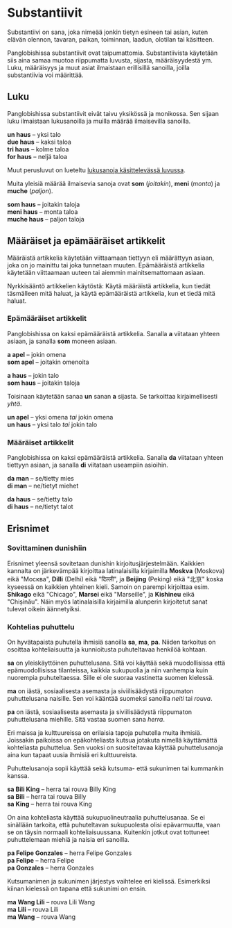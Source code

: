 # Substantiivit

Substantiivi on sana, joka nimeää jonkin tietyn esineen tai asian,
kuten elävän olennon, tavaran, paikan, toiminnan, laadun, olotilan tai käsitteen.

Panglobishissa substantiivit ovat taipumattomia.
Substantiivista käytetään siis aina samaa muotoa riippumatta luvusta, sijasta, määräisyydestä ym.
Luku, määräisyys ja muut asiat ilmaistaan erillisillä sanoilla, joilla substantiivia voi määrittää.


## Luku

Panglobishissa substantiivit eivät taivu yksikössä ja monikossa.
Sen sijaan luku ilmaistaan lukusanoilla ja muilla määrää ilmaisevilla sanoilla.

**un haus**
– yksi talo  
**due haus**
– kaksi taloa  
**tri haus**
– kolme taloa  
**for haus**
– neljä taloa

Muut perusluvut on lueteltu [lukusanoja käsittelevässä luvussa](105_numbe.md).

Muita yleisiä määrää ilmaisevia sanoja ovat **som** (_joitakin_), **meni** (_monta_) ja **muche** (_paljon_).

**som haus**
– joitakin taloja  
**meni haus**
– monta taloa  
**muche haus**
– paljon taloja


## Määräiset ja epämääräiset artikkelit

Määräistä artikkelia käytetään
viittaamaan tiettyyn eli määrättyyn asiaan, joka on jo mainittu tai joka tunnetaan muuten.
Epämääräistä artikkelia käytetään 
viittaamaan uuteen tai aiemmin mainitsemattomaan asiaan.

Nyrkkisääntö artikkelien käytöstä:
Käytä määräistä artikkelia, kun tiedät täsmälleen mitä haluat,
ja käytä epämääräistä artikkelia, kun et tiedä mitä haluat.

### Epämääräiset artikkelit

Panglobishissa on kaksi epämääräistä artikkelia.
Sanalla **a** viitataan yhteen asiaan,
ja sanalla **som** moneen asiaan.

**a apel**
– jokin omena  
**som apel**
– joitakin omenoita

**a haus**
– jokin talo  
**som haus**
– joitakin taloja

Toisinaan käytetään sanaa **un** sanan **a** sijasta.
Se tarkoittaa kirjaimellisesti _yhtä_.

**un apel**
– yksi omena _tai_ jokin omena  
**un haus**
– yksi talo _tai_ jokin talo


### Määräiset artikkelit

Panglobishissa on kaksi epämääräistä artikkelia.
Sanalla **da** viitataan yhteen tiettyyn asiaan,
ja sanalla **di** viitataan useampiin asioihin.

**da man**
– se/tietty mies  
**di man**
– ne/tietyt miehet

**da haus**
– se/tietty talo  
**di haus**
– ne/tietyt talot


## Erisnimet

### Sovittaminen dunishiin

Erisnimet yleensä sovitetaan dunishin kirjoitusjärjestelmään.
Kaikkien kannalta on järkevämpää kirjoittaa latinalaisilla kirjaimilla
**Moskva** (Moskova) eikä "Москва",
**Dilli** (Delhi) eikä "दिल्ली",
ja **Beijing** (Peking) eikä "北京"
koska kyseessä on kaikkien yhteinen kieli.
Samoin on parempi kirjoittaa esim.
**Shikago** eikä "Chicago",
**Marsei** eikä "Marseille", ja
**Kishineu** eikä "Chișinău".
Näin myös latinalaisilla kirjaimilla alunperin kirjoitetut sanat tulevat oikein äännetyiksi.


### Kohtelias puhuttelu

On hyvätapaista puhutella ihmisiä sanoilla
**sa**, **ma**, **pa**.
Niiden tarkoitus on osoittaa kohteliaisuutta ja kunnioitusta puhuteltavaa henkilöä kohtaan.

**sa**
on yleiskäyttöinen puhuttelusana.
Sitä voi käyttää sekä muodollisissa että epämuodollisissa tilanteissa, kaikkia sukupuolia ja niin vanhempia kuin nuorempia puhuteltaessa.
Sille ei ole suoraa vastinetta suomen kielessä.

**ma**
on iästä, sosiaalisesta asemasta ja siviilisäädystä riippumaton puhuttelusana naisille.
Sen voi kääntää suomeksi sanoilla _neiti_ tai _rouva_.

**pa**
on iästä, sosiaalisesta asemasta ja siviilisäädystä riippumaton puhuttelusana miehille.
Sitä vastaa suomen sana _herra_.

Eri maissa ja kulttuureissa on erilaisia tapoja puhutella muita ihmisiä.
Joissakin paikoissa on epäkohteliasta kutsua jotakuta nimellä käyttämättä kohteliasta puhuttelua.
Sen vuoksi on suositeltavaa käyttää puhuttelusanoja aina kun tapaat uusia ihmisiä eri kulttuureista.

Puhuttelusanoja sopii käyttää sekä kutsuma- että sukunimen tai kummankin kanssa.

**sa Bili King**
– herra tai rouva Billy King  
**sa Bili**
– herra tai rouva Billy  
**sa King**
– herra tai rouva King

On aina kohteliasta käyttää sukupuolineutraalia puhuttelusanaa.
Se ei sinällään tarkoita, että puhuteltavan sukupuolesta olisi epävarmuutta,
vaan se on täysin normaali kohteliaisuussana.
Kuitenkin jotkut ovat tottuneet puhuttelemaan miehiä ja naisia eri sanoilla.

**pa Felipe Gonzales**
– herra Felipe Gonzales  
**pa Felipe**
– herra Felipe  
**pa Gonzales**
– herra Gonzales

Kutsumanimen ja sukunimen järjestys vaihtelee eri kielissä.
Esimerkiksi kiinan kielessä on tapana että sukunimi on ensin.

**ma Wang Lili**
– rouva Lili Wang  
**ma Lili**
– rouva Lili  
**ma Wang**
– rouva Wang

